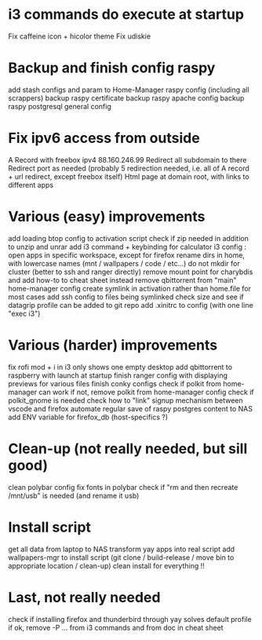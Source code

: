 # i3 commands do execute at startup
Fix caffeine icon + hicolor theme
Fix udiskie

# Backup and finish config raspy
add stash configs and param to Home-Manager raspy config (including all scrappers)
backup raspy certificate
backup raspy apache config
backup raspy postgresql general config

# Fix ipv6 access from outside
A Record with freebox ipv4 88.160.246.99
Redirect all subdomain to there
Redirect port as needed (probably 5 redirection needed, i.e. all of A record + url redirect, except freebox itself)
Html page at domain root, with links to different apps

# Various (easy) improvements
add loading btop config to activation script
check if zip needed in addition to unzip and unrar
add i3 command + keybinding for calculator
i3 config : open apps in specific workspace, except for firefox
rename dirs in home, with lowercase names (mnt / wallpapers / code / etc...)
do not mkdir for cluster (better to ssh and ranger directly)
remove mount point for charybdis and add how-to to cheat sheet instead
remove qbittorrent from "main" home-manager config
create symlink in activation rather than home.file for most cases
add ssh config to files being symlinked
check size and see if datagrip profile can be added to git repo
add .xinitrc to config (with one line "exec i3")

# Various (harder) improvements
fix rofi
mod + i in i3 only shows one empty desktop
add qbittorrent to raspberry with launch at startup
finish ranger config with displaying previews for various files
finish conky configs
check if polkit from home-manager can work
    if not, remove polkit from home-manager config
check if polkit_gnome is needed
check how to "link" signup mechanism between vscode and firefox
automate regular save of raspy postgres content to NAS
add ENV variable for firefox_db (host-specifics ?)

# Clean-up (not really needed, but sill good)
clean polybar config
fix fonts in polybar
check if "rm and then recreate /mnt/usb" is needed (and rename it usb)

# Install script
get all data from laptop to NAS
transform yay apps into real script
add wallpapers-mgr to install script (git clone / build-release / move bin to appropriate location / clean-up)
clean install for everything !!

# Last, not really needed
check if installing firefox and thunderbird through yay solves default profile
    if ok, remove -P ... from i3 commands and from doc in cheat sheet

